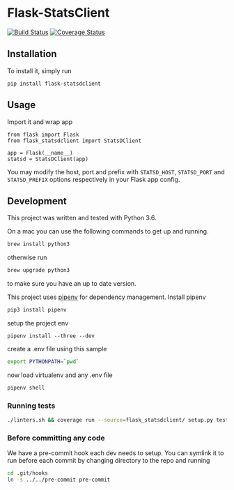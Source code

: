 # Flask-StatsClient

[![Build Status](https://travis-ci.org/bbelyeu/flask-statsdclient.svg?branch=master)](https://travis-ci.org/bbelyeu/flask-statsdclient)
[![Coverage Status](https://coveralls.io/repos/github/bbelyeu/flask-statsdclient/badge.svg?branch=master)](https://coveralls.io/github/bbelyeu/flask-statsdclient?branch=master)

## Installation

To install it, simply run

    pip install flask-statsdclient

## Usage

Import it and wrap app

    from flask import Flask
    from flask_statsdclient import StatsDClient

    app = Flask(__name__)
    statsd = StatsDClient(app)

You may modify the host, port and prefix with ``STATSD_HOST``, ``STATSD_PORT`` and
``STATSD_PREFIX`` options respectively in your Flask app config.

## Development

This project was written and tested with Python 3.6.

On a mac you can use the following commands to get up and running.
``` bash
brew install python3
```
otherwise run
``` bash
brew upgrade python3
```
to make sure you have an up to date version.

This project uses [pipenv](https://docs.pipenv.org) for dependency management. Install pipenv
``` bash
pip3 install pipenv
```

setup the project env
``` base
pipenv install --three --dev
```

create a .env file using this sample
``` bash
export PYTHONPATH=`pwd`
```

now load virtualenv and any .env file
```bash
pipenv shell
```

### Running tests

``` bash
./linters.sh && coverage run --source=flask_statsdclient/ setup.py test
```

### Before committing any code

We have a pre-commit hook each dev needs to setup.
You can symlink it to run before each commit by changing directory to the repo and running

``` bash
cd .git/hooks
ln -s ../../pre-commit pre-commit
```
